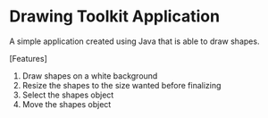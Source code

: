 # Drawing Toolkit Application

A simple application created using Java
that is able to draw shapes.

[Features]
1. Draw shapes on a white background
2. Resize the shapes to the size wanted before finalizing
3. Select the shapes object
4. Move the shapes object
